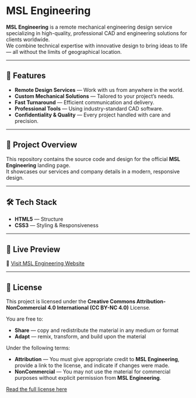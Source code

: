# MSL Engineering

**MSL Engineering** is a remote mechanical engineering design service specializing in high-quality, professional CAD and engineering solutions for clients worldwide.  
We combine technical expertise with innovative design to bring ideas to life — all without the limits of geographical location.

---

## 🌟 Features

- **Remote Design Services** — Work with us from anywhere in the world.
- **Custom Mechanical Solutions** — Tailored to your project’s needs.
- **Fast Turnaround** — Efficient communication and delivery.
- **Professional Tools** — Using industry-standard CAD software.
- **Confidentiality & Quality** — Every project handled with care and precision.

---

## 📂 Project Overview

This repository contains the source code and design for the official **MSL Engineering** landing page.  
It showcases our services and company details in a modern, responsive design.

---

## 🛠 Tech Stack

- **HTML5** — Structure  
- **CSS3** — Styling & Responsiveness

---

## 🚀 Live Preview

🔗 [Visit MSL Engineering Website](https://mohammedalmeseri.github.io/Moturs-Lap/)

---

## 📜 License

This project is licensed under the **Creative Commons Attribution-NonCommercial 4.0 International (CC BY-NC 4.0)** License.

You are free to:
- **Share** — copy and redistribute the material in any medium or format  
- **Adapt** — remix, transform, and build upon the material  

Under the following terms:
- **Attribution** — You must give appropriate credit to **MSL Engineering**, provide a link to the license, and indicate if changes were made.  
- **NonCommercial** — You may not use the material for commercial purposes without explicit permission from **MSL Engineering**.  

[Read the full license here](https://creativecommons.org/licenses/by-nc/4.0/)
